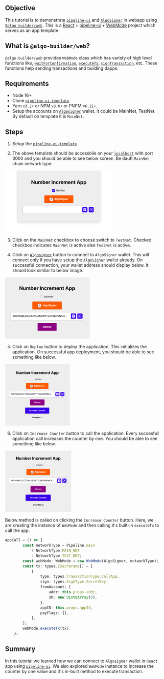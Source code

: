 ## Objective

This tutorial is to demonstrate [`pipeline-ui`](https://github.com/scale-it/algo-builder-templates/tree/master/pipeline-ui) and [`AlgoSigner`](https://www.purestake.com/technology/algosigner/) in webapp using [`@algo-builder/web`](https://github.com/scale-it/algo-builder/tree/master/packages/web). This is a [React](https://reactjs.org/) + [pipeline-ui](https://www.pipeline-ui.com/) + [WebMode](https://algobuilder.dev/api/web/modules) project which serves as an app template.

## What is `@algo-builder/web`?

`@algo-builder/web` provides `WebMode` class which has variety of high level functions like, [`waitForConfirmation`](https://algobuilder.dev/api/web/classes/WebMode.html#waitForConfirmation), [`executeTx`](<(https://algobuilder.dev/api/web/classes/WebMode.html#executeTransaction)>), [`signTransaction`](<(https://algobuilder.dev/api/web/classes/WebMode.html#signTransaction)>), etc. These functions help sending transactions and building dapps.

## Requirements

- Node 16+
- Clone [`pipeline-ui-template`](https://github.com/scale-it/algo-builder-templates/tree/master/pipeline-ui).
- Yarn `v3.2+` or NPM `v8.0+` or PNPM `v6.21+`.
- Setup the accounts on [`Algosigner`](https://github.com/PureStake/algosigner) wallet. It could be MainNet, TestNet. By default on template it is `MainNet`.

## Steps

1. Setup the [`pipeline-ui-template`](https://github.com/scale-it/algo-builder-templates/tree/master/pipeline-ui)

2. The above template should be accessbile on your [`localhost`](http://localhost:3000/) with port 3000 and you should be able to see below screen. Be dauft `MainNet` chain network type.

<img src="./tutorial-pipelineui/assets/default-screen-load.png" height="200" title="Default screen on load" />

3. Click on the `MainNet` checkbox to choose switch to `TestNet`. Checked checkbox indicates `MainNet` is active else `TestNet` is active.

4. Click on [`Algosigner`](https://github.com/PureStake/algosigner) button to connect to `AlgoSigner` wallet. This will connect only if you have setup the `AlgoSigner` wallet already. On successful connection, your wallet address should display below. It should look simliar to below image.

<img src="./tutorial-pipelineui/assets/algosigner.png" height="200" title="AlgoSigner wallet connected" />

5. Click on `Deploy` button to deploy the application. This initializes the application. On successful app deployment, you should be able to see something like below. 

<img src="./tutorial-pipelineui/assets/app-deployed.png" height="200" title="App successfully deployed" />

6. Click on `Increase Counter` button to call the application. Every succesfull application call increases the counter by one. You should be able to see something like below.

<img src="./tutorial-pipelineui/assets/increase-counter.png" height="200" title="Increase counter by one" />

Below method is called on clicking the `Increase Counter` button. Here, we are creating the instance of `WebMode` and then calling it's built-in `executeTx` to call the app.

```ts
appCall = () => {
		const networkType = Pipeline.main
			? NetworkType.MAIN_NET
			: NetworkType.TEST_NET;
		const webMode: WebMode = new WebMode(AlgoSigner, networkType);
		const tx: types.ExecParams[] = [
			{
				type: types.TransactionType.CallApp,
				sign: types.SignType.SecretKey,
				fromAccount: {
					addr: this.props.addr,
					sk: new Uint8Array(0),
				},
				appID: this.props.appId,
				payFlags: {},
			},
		];
		webMode.executeTx(tx);
	};
```

## Summary

In this tutorial we learned how we can connect to [`Algosigner`](https://github.com/PureStake/algosigner) wallet in `React` app using [`pipeline-ui`](https://github.com/scale-it/algo-builder-templates/tree/master/pipeline-ui). We also explored `WebMode` instance to increase the counter by one value and it's in-built method to execute transaction.
